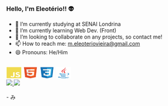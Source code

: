 ### Hello, I'm Eleotério!! 👽

<!--
**M-Eleoterio/M-Eleoterio** is a ✨ _special_ ✨ repository because its `README.md` (this file) appears on your GitHub profile.
-->

- 🔭 I’m currently studying at SENAI Londrina
- 🌱 I’m currently learning Web Dev. (Front)
- 👯 I’m looking to collaborate on any projects, so contact me!
- 📫 How to reach me: m.eleoteriovieira@gmail.com
- 😄 Pronouns: He/Him

<div style="display: inline_block">
<br>
<img height="30" width="40" src="https://raw.githubusercontent.com/devicons/devicon/master/icons/javascript/javascript-plain.svg"/>
<img height="30" width="40" src="https://raw.githubusercontent.com/devicons/devicon/master/icons/html5/html5-original.svg"/>
<img height="30" width="40" src="https://raw.githubusercontent.com/devicons/devicon/master/icons/css3/css3-original.svg"/>
<img height="30" width="40" src="https://raw.githubusercontent.com/devicons/devicon/master/icons/java/java-original.svg"/>
</div>
<a href="https://www.linkedin.com/in/miguel-eleotério-vieira-206112250/"> <img src="https://img.shields.io/badge/LinkedIn-0077B5?style=for-the-badge&logo=linkedin&logoColor=white" /> </a> 
<a href="mailto:m.eleoteriovieira@gmail.com"> <img src="https://img.shields.io/badge/Gmail-D14836?style=for-the-badge&logo=gmail&logoColor=white" /> </a> 
<br><br>
- み
